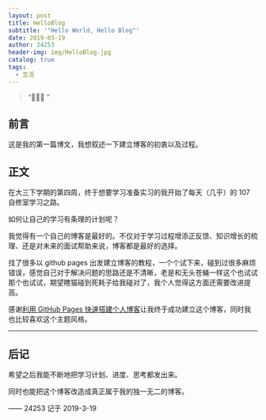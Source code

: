 ```yaml
---
layout: post
title: HelloBlog
subtitle: '"Hello World, Hello Blog"'
date: 2019-03-19
author: 24253
header-img: img/HelloBlog.jpg
catalog: true
tags:
  - 生活
---
```


> “🙉🙉🙉 ”

## 前言

这是我的第一篇博文，我想叙述一下建立博客的初衷以及过程。

## 正文

在大三下学期的第四周，终于想要学习准备实习的我开始了每天（几乎）的 107 自修室学习之路。

如何让自己的学习有条理的计划呢？

我觉得有一个自己的博客是最好的。不仅对于学习过程增添正反馈、知识增长的梳理、还是对未来的面试帮助来说，博客都是最好的选择。

找了很多以 github pages 出发建立博客的教程，一个个试下来，碰到过很多麻烦错误，感觉自己对于解决问题的思路还是不清晰，老是和无头苍蝇一样这个也试试那个也试试，期望瞎猫碰到死耗子给我碰对了，我个人觉得这方面还需要改进提高。

感谢[利用 GitHub Pages 快速搭建个人博客](https://www.jianshu.com/p/e68fba58f75c)让我终于成功建立这个博客，同时我也比较喜欢这个主题风格。

---

## 后记

希望之后我能不断地把学习计划、进度、思考都发出来。

同时也能把这个博客改造成真正属于我的独一无二的博客。

—— 24253 记于 2019-3-19
